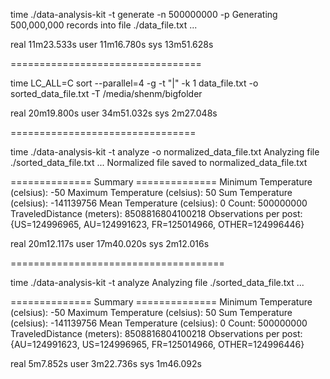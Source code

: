 time ./data-analysis-kit -t generate -n 500000000 -p
Generating 500,000,000 records into file ./data_file.txt ...

real	11m23.533s
user	11m16.780s
sys	13m51.628s



=================================

time LC_ALL=C sort --parallel=4  -g -t "|" -k 1 data_file.txt -o sorted_data_file.txt -T /media/shenm/bigfolder

real	20m19.800s
user	34m51.032s
sys	2m27.048s

================================

time ./data-analysis-kit -t analyze -o normalized_data_file.txt
Analyzing file ./sorted_data_file.txt ...
Normalized file saved to normalized_data_file.txt

============== Summary ==============
Minimum Temperature (celsius): -50
Maximum Temperature (celsius): 50
Sum Temperature (celsius): -141139756
Mean Temperature (celsius): 0
Count: 500000000
TraveledDistance (meters): 8508816804100218
Observations per post: {US=124996965, AU=124991623, FR=125014966, OTHER=124996446}


real	20m12.117s
user	17m40.020s
sys	2m12.016s


=====================================

time ./data-analysis-kit -t analyze
Analyzing file ./sorted_data_file.txt ...

============== Summary ==============
Minimum Temperature (celsius): -50
Maximum Temperature (celsius): 50
Sum Temperature (celsius): -141139756
Mean Temperature (celsius): 0
Count: 500000000
TraveledDistance (meters): 8508816804100218
Observations per post: {AU=124991623, US=124996965, FR=125014966, OTHER=124996446}


real	5m7.852s
user	3m22.736s
sys	1m46.092s


